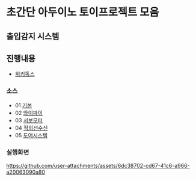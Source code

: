 # 초간단 아두이노 토이프로젝트 모음

## 출입감지 시스템

## 진행내용
- [위키독스](https://wikidocs.net/294928)

### 소스 
- 01 [기본](./wemos_cc_basic/wemos_cc_basic.ino)
- 02 [와이파이](./wemos_cc_wifi/wemos_cc_wifi.ino)
- 03 [서보모터](./wemos_cc_servo/wemos_cc_servo.ino)
- 04 [적외선수신](./wemos_cc_irreceiver/wemos_cc_irreceiver.ino)
- 05 [도어시스템](./wemos_cc_doorsystem/wemos_cc_doorsystem.ino)

### 실행화면

https://github.com/user-attachments/assets/6dc38702-cd67-41c6-a966-a20063090a80

